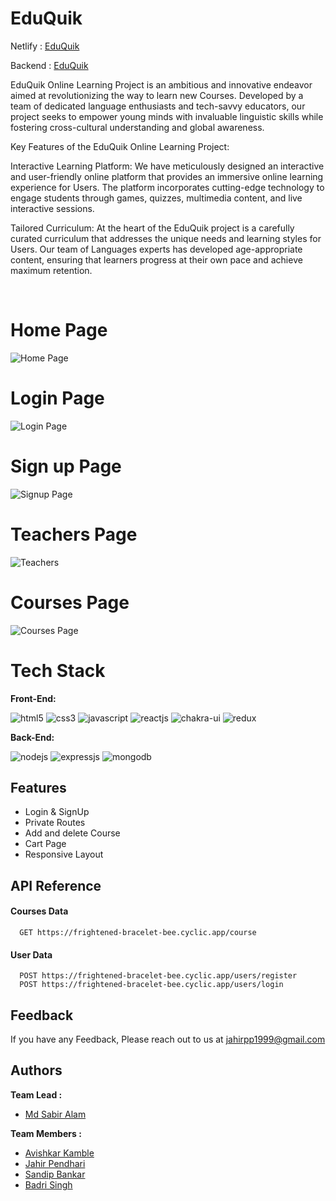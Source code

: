 # EduQuik

Netlify :  [EduQuik](https://eduquikneo.netlify.app/)

Backend : [EduQuik](https://frightened-bracelet-bee.cyclic.app/)

EduQuik Online Learning Project is an ambitious and innovative endeavor aimed at revolutionizing the way to learn new Courses. Developed by a team of dedicated language enthusiasts and tech-savvy educators, our project seeks to empower young minds with invaluable linguistic skills while fostering cross-cultural understanding and global awareness.

Key Features of the EduQuik Online Learning Project:

Interactive Learning Platform: We have meticulously designed an interactive and user-friendly online platform that provides an immersive online learning experience for Users. The platform incorporates cutting-edge technology to engage students through games, quizzes, multimedia content, and live interactive sessions.

Tailored Curriculum: At the heart of the EduQuik project is a carefully curated curriculum that addresses the unique needs and learning styles for Users. Our team of Languages experts has developed age-appropriate content, ensuring that learners progress at their own pace and achieve maximum retention.


<br/>


# Home Page

![Home Page](https://github.com/JahirPendhari09/EduQuik/assets/128920395/eb26f485-00c3-4604-98e2-310da85ce39f)

# Login Page

![Login Page](https://github.com/JahirPendhari09/EduQuik/assets/128920395/8898f831-b98b-4c6b-b02e-fd5ed7cbe702)

# Sign up Page

![Signup Page](https://github.com/JahirPendhari09/EduQuik/assets/128920395/f5a8d756-9542-4250-84e8-4c8788e188bf)

# Teachers Page

![Teachers ](https://github.com/JahirPendhari09/EduQuik/assets/128920395/b5d3b8a4-513c-47cc-9590-7af9b0b1eaf8)

# Courses Page

![Courses Page](https://github.com/JahirPendhari09/EduQuik/assets/128920395/f1ac7903-f5e4-4652-bd91-d004da0dc999)


# Tech Stack

**Front-End:** <p >
    <img src="https://img.shields.io/badge/HTML5-E34F26?style=for-the-badge&logo=html5&logoColor=white" alt="html5" />
    <img src="https://img.shields.io/badge/CSS3-1572B6?style=for-the-badge&logo=css3&logoColor=white" alt="css3" /> 
    <img src="https://img.shields.io/badge/JavaScript-323330?style=for-the-badge&logo=javascript&logoColor=F7DF1E" alt="javascript" />
    <img src="https://img.shields.io/badge/React-20232A?style=for-the-badge&logo=react&logoColor=61DAFB" alt="reactjs" />
    <img src="https://img.shields.io/badge/Chakra%20UI-3bc7bd?style=for-the-badge&logo=chakraui&logoColor=white" alt="chakra-ui" />
    <img src="https://img.shields.io/badge/Redux-593D88?style=for-the-badge&logo=redux&logoColor=white" alt="redux" /> 
</p>

**Back-End:** 
<p>
   <img src="https://img.shields.io/badge/Node.js-339933?style=for-the-badge&logo=nodedotjs&logoColor=white" alt="nodejs" />
    <img src="https://img.shields.io/badge/Express.js-000000?style=for-the-badge&logo=express&logoColor=white" alt="expressjs" />
    <img src="https://img.shields.io/badge/MongoDB-4EA94B?style=for-the-badge&logo=mongodb&logoColor=white" alt="mongodb" />
</p>

## Features
- Login & SignUp
- Private Routes
- Add and delete Course
- Cart Page
- Responsive Layout

## API Reference

#### Courses Data

```
  GET https://frightened-bracelet-bee.cyclic.app/course
```

#### User Data

```
  POST https://frightened-bracelet-bee.cyclic.app/users/register
  POST https://frightened-bracelet-bee.cyclic.app/users/login
```

## Feedback

If you have any Feedback, Please reach out to us at jahirpp1999@gmail.com

## Authors

**Team Lead :**
- [Md Sabir Alam](https://github.com/mymsa123)

**Team Members :**
- [Avishkar Kamble](https://github.com/aavishkark)
- [Jahir Pendhari](https://github.com/JahirPendhari09)
- [Sandip Bankar](https://github.com/SandipBankar6900)
- [Badri Singh](https://github.com/badrisinghoo7)
